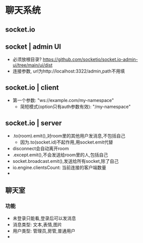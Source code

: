 # 聊天系统

## socket.io

## socket | admin UI
- 必须放根目录? https://github.com/socketio/socket.io-admin-ui/tree/main/ui/dist
- 连接参数, url为http://localhost:3322/admin,path不用填

## socket.io | client
- 第一个参数: "ws://example.com/my-namespace"
  - 简短模式(option只有auth参数有效): "/my-namespace"

## socket.io | server
- .to(room).emit(),对room里的其他用户发消息,不包括自己
  - 因为.to(socket.id)不起作用,用socket.emit代替
- disconnect会自动离开room
- .except.emit(),不会发送给room里的人,包括自己
- socket.broadcast.emit(),发送给所有socket,除了自己
- io.engine.clientsCount: 当前连接的客户端数量
- 

## 聊天室
### 功能
- 未登录只能看,登录后可以发消息
- 消息类型: 文本,表情,图片
- 用户类型: 管理员,房管,普通用户
- 